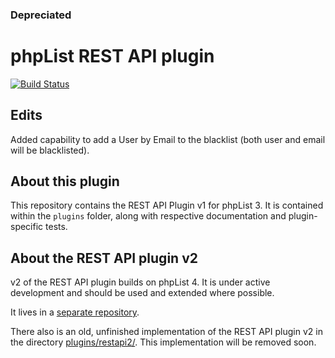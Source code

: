 ### Depreciated


# phpList REST API plugin

[![Build Status](https://travis-ci.org/phpList/phplist-plugin-restapi.svg?branch=master)](https://travis-ci.org/phpList/phplist-plugin-restapi)

## Edits

Added capability to add a User by Email to the blacklist (both user and email will be blacklisted).

## About this plugin

This repository contains the REST API Plugin v1 for phpList 3. It is contained
within the `plugins` folder, along with respective documentation and
plugin-specific tests.




## About the REST API plugin v2

v2 of the REST API plugin builds on phpList 4. It is under active development
and should be used and extended where possible.

It lives in a [separate repository](https://github.com/phpList/rest-api).

There also is an old, unfinished implementation of the REST API plugin v2 in
the directory [plugins/restapi2/](plugins/restapi2). This implementation will
be removed soon.
